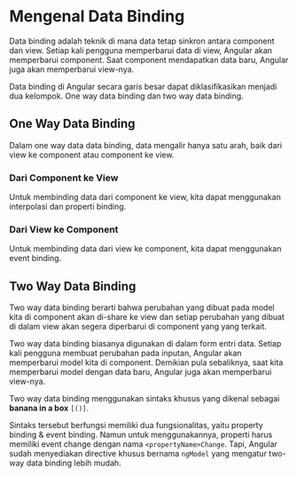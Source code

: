 # Mengenal Data Binding

Data binding adalah teknik di mana data tetap sinkron antara component dan view. Setiap kali pengguna memperbarui data di view, Angular akan memperbarui component. Saat component mendapatkan data baru, Angular juga akan memperbarui view-nya.

Data binding di Angular secara garis besar dapat diklasifikasikan menjadi dua kelompok. One way data binding dan two way data binding.

## One Way Data Binding

Dalam one way data data binding, data mengalir hanya satu arah, baik dari view ke component atau component ke view.

### Dari Component ke View

Untuk membinding data dari component ke view, kita dapat menggunakan interpolasi dan properti binding.

### Dari View ke Component

Untuk membinding data dari view ke component, kita dapat menggunakan event binding.

## Two Way Data Binding

Two way data binding berarti bahwa perubahan yang dibuat pada model kita di component akan di-share ke view dan setiap perubahan yang dibuat di dalam view akan segera diperbarui di component yang yang terkait.

Two way data binding biasanya digunakan di dalam form entri data. Setiap kali pengguna membuat perubahan pada inputan, Angular akan memperbarui model kita di component. Demikian pula sebaliknya, saat kita memperbarui model dengan data baru, Angular juga akan memperbarui view-nya.

Two way data binding menggunakan sintaks khusus yang dikenal sebagai **banana in a box** `[()]`.

Sintaks tersebut berfungsi memiliki dua fungsionalitas, yaitu property binding & event binding. Namun untuk menggunakannya, properti harus memiliki event change dengan nama `<propertyName>Change`. Tapi, Angular sudah menyediakan directive khusus bernama `ngModel` yang mengatur two-way data binding lebih mudah.


